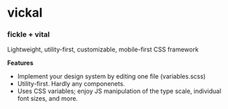 # vickal

### fickle + vital

Lightweight, utility-first, customizable, mobile-first CSS framework


**Features**

- Implement your design system by editing one file (variables.scss)
- Utility-first. Hardly any componenets.
- Uses CSS variables; enjoy JS manipulation of the type scale, individual font sizes, and more. 
